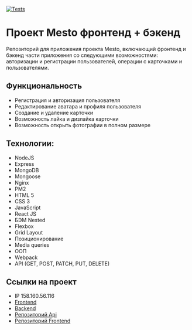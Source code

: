 [![Tests](../../actions/workflows/tests.yml/badge.svg)](./actions/workflows/tests.yml)

# Проект Mesto фронтенд + бэкенд
Репозиторий для приложения проекта Mesto, включающий фронтенд и бэкенд части приложения со следующими возможностями: авторизации и регистрации пользователей, операции с карточками и пользователями.

## Функциональность
* Регистрация и авторизация пользователя
* Редактирование аватара и профиля пользователя
* Создание и удаление карточки
* Возможность лайка и дизлайка карточки
* Возможность открыть фотографии в полном размере

## Технологии:
* NodeJS
* Express
* MongoDB
* Mongoose
* Nginx
* PM2
* HTML 5
* CSS 3
* JavaScript
* React JS
* БЭМ Nested
* Flexbox
* Grid Layout
* Позиционирование
* Media queries
* ООП
* Webpack
* API (GET, POST, PATCH, PUT, DELETE)

## Ссылки на проект
* IP 158.160.56.116
* [Frontend](https://sdlmdev.nomoredomains.monster/)
* [Backend](https://api.sdlmdev.nomoredomains.monster/)
* [Репозиторий Api](https://github.com/sdlmdev/express-mesto-gha)
* [Репозиторий Frontend](https://github.com/sdlmdev/react-mesto-auth)
